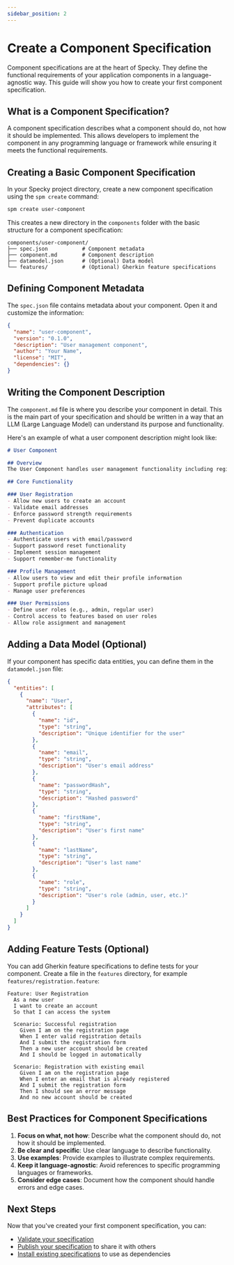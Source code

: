```yaml
---
sidebar_position: 2
---
```


# Create a Component Specification

Component specifications are at the heart of Specky. They define the functional requirements of your application components in a language-agnostic way. This guide will show you how to create your first component specification.

## What is a Component Specification?

A component specification describes what a component should do, not how it should be implemented. This allows developers to implement the component in any programming language or framework while ensuring it meets the functional requirements.

## Creating a Basic Component Specification

In your Specky project directory, create a new component specification using the `spm create` command:

```bash
spm create user-component
```

This creates a new directory in the `components` folder with the basic structure for a component specification:

```
components/user-component/
├── spec.json           # Component metadata
├── component.md        # Component description
├── datamodel.json      # (Optional) Data model
└── features/           # (Optional) Gherkin feature specifications
```

## Defining Component Metadata

The `spec.json` file contains metadata about your component. Open it and customize the information:

```json
{
  "name": "user-component",
  "version": "0.1.0",
  "description": "User management component",
  "author": "Your Name",
  "license": "MIT",
  "dependencies": {}
}
```

## Writing the Component Description

The `component.md` file is where you describe your component in detail. This is the main part of your specification and should be written in a way that an LLM (Large Language Model) can understand its purpose and functionality.

Here's an example of what a user component description might look like:

```markdown
# User Component

## Overview
The User Component handles user management functionality including registration, authentication, profile management, and user permissions.

## Core Functionality

### User Registration
- Allow new users to create an account
- Validate email addresses
- Enforce password strength requirements
- Prevent duplicate accounts

### Authentication
- Authenticate users with email/password
- Support password reset functionality
- Implement session management
- Support remember-me functionality

### Profile Management
- Allow users to view and edit their profile information
- Support profile picture upload
- Manage user preferences

### User Permissions
- Define user roles (e.g., admin, regular user)
- Control access to features based on user roles
- Allow role assignment and management
```

## Adding a Data Model (Optional)

If your component has specific data entities, you can define them in the `datamodel.json` file:

```json
{
  "entities": [
    {
      "name": "User",
      "attributes": [
        {
          "name": "id",
          "type": "string",
          "description": "Unique identifier for the user"
        },
        {
          "name": "email",
          "type": "string",
          "description": "User's email address"
        },
        {
          "name": "passwordHash",
          "type": "string",
          "description": "Hashed password"
        },
        {
          "name": "firstName",
          "type": "string",
          "description": "User's first name"
        },
        {
          "name": "lastName",
          "type": "string",
          "description": "User's last name"
        },
        {
          "name": "role",
          "type": "string",
          "description": "User's role (admin, user, etc.)"
        }
      ]
    }
  ]
}
```

## Adding Feature Tests (Optional)

You can add Gherkin feature specifications to define tests for your component. Create a file in the `features` directory, for example `features/registration.feature`:

```gherkin
Feature: User Registration
  As a new user
  I want to create an account
  So that I can access the system

  Scenario: Successful registration
    Given I am on the registration page
    When I enter valid registration details
    And I submit the registration form
    Then a new user account should be created
    And I should be logged in automatically

  Scenario: Registration with existing email
    Given I am on the registration page
    When I enter an email that is already registered
    And I submit the registration form
    Then I should see an error message
    And no new account should be created
```

## Best Practices for Component Specifications

1. **Focus on what, not how**: Describe what the component should do, not how it should be implemented.
2. **Be clear and specific**: Use clear language to describe functionality.
3. **Use examples**: Provide examples to illustrate complex requirements.
4. **Keep it language-agnostic**: Avoid references to specific programming languages or frameworks.
5. **Consider edge cases**: Document how the component should handle errors and edge cases.

## Next Steps

Now that you've created your first component specification, you can:
- [Validate your specification](./validate-specifications.md)
- [Publish your specification](./publish-specifications.md) to share it with others
- [Install existing specifications](./install-specifications.md) to use as dependencies